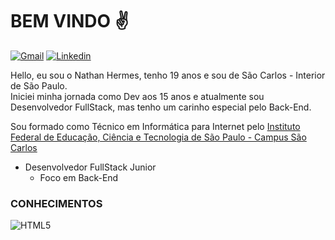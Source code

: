 # BEM VINDO :v:
[![Gmail](https://img.shields.io/badge/hermesnathan8@gmail.com-D14836?style=for-the-badge&logo=gmail&logoColor=white)](mailto:hermesnathan8@gmail.com?) [![Linkedin](https://img.shields.io/badge/NathanHermes-0077B5?style=for-the-badge&logo=linkedin&logoColor=white)](https://www.linkedin.com/in/nathan-hermes-230b99209/)


Hello, eu sou o Nathan Hermes, tenho 19 anos e sou de São Carlos - Interior de São Paulo.<br>
Iniciei minha jornada como Dev aos 15 anos e atualmente sou Desenvolvedor FullStack, mas 
tenho um carinho especial pelo Back-End.

Sou formado como Técnico em Informática para Internet pelo [Instituto Federal de Educação, Ciência e Tecnologia de São Paulo - Campus São Carlos](https://portais.ifsp.edu.br/scl/)

- Desenvolvedor FullStack Junior
  - Foco em Back-End
### CONHECIMENTOS
  ![HTML5](https://img.shields.io/badge/html5-%23E34F26.svg?style=for-the-badge&logo=html5&logoColor=white)

<!---
NathanHermes/NathanHermes is a ✨ special ✨ repository because its `README.md` (this file) appears on your GitHub profile.
You can click the Preview link to take a look at your changes.
--->
